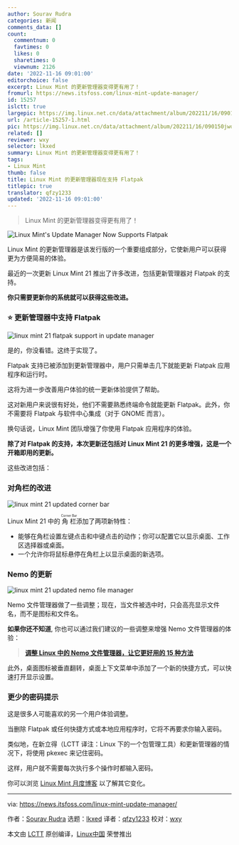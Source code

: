 ```yaml
---
author: Sourav Rudra
categories: 新闻
comments_data: []
count:
  commentnum: 0
  favtimes: 0
  likes: 0
  sharetimes: 0
  viewnum: 2126
date: '2022-11-16 09:01:00'
editorchoice: false
excerpt: Linux Mint 的更新管理器变得更有用了！
fromurl: https://news.itsfoss.com/linux-mint-update-manager/
id: 15257
islctt: true
largepic: https://img.linux.net.cn/data/attachment/album/202211/16/090150jwoolucc6zywynsy.png
url: /article-15257-1.html
pic: https://img.linux.net.cn/data/attachment/album/202211/16/090150jwoolucc6zywynsy.png.thumb.jpg
related: []
reviewer: wxy
selector: lkxed
summary: Linux Mint 的更新管理器变得更有用了！
tags:
- Linux Mint
thumb: false
title: Linux Mint 的更新管理器现在支持 Flatpak
titlepic: true
translator: qfzy1233
updated: '2022-11-16 09:01:00'
---
```



> 
> Linux Mint 的更新管理器变得更有用了！
> 
> 
> 


![Linux Mint's Update Manager Now Supports Flatpak](/data/attachment/album/202211/16/090150jwoolucc6zywynsy.png)


Linux Mint 的更新管理器是该发行版的一个重要组成部分，它使新用户可以获得更为方便简易的体验。


最近的一次更新 Linux Mint 21 推出了许多改进，包括更新管理器对 Flatpak 的支持。


**你只需要更新你的系统就可以获得这些改进。**


### ⭐ 更新管理器中支持 Flatpak


![linux mint 21 flatpak support in update manager](/data/attachment/album/202211/16/090150oddvdclecqttqbjl.png)


是的，你没看错。这终于实现了。


Flatpak 支持已被添加到更新管理器中，用户只需单击几下就能更新 Flatpak 应用程序和运行时。


这将为进一步改善用户体验的统一更新体验提供了帮助。


这对新用户来说很有好处，他们不需要熟悉终端命令就能更新 Flatpak。此外，你不需要将 Flatpak 与软件中心集成（对于 GNOME 而言）。


换句话说，Linux Mint 团队增强了你使用 Flatpak 应用程序的体验。


**除了对 Flatpak 的支持，本次更新还包括对 Linux Mint 21 的更多增强，这是一个开箱即用的更新。**


这些改进包括：


### 对角栏的改进


![linux mint 21 updated corner bar](/data/attachment/album/202211/16/090151w869d6ibdt89t246.png)


Linux Mint 21 中的 <ruby> 角栏 <rt>  Corner Bar </rt></ruby> 添加了两项新特性：


* 能够在角栏设置左键点击和中键点击的动作；你可以配置它以显示桌面、工作区选择器或桌面。
* 一个允许你将鼠标悬停在角栏上以显示桌面的新选项。


### Nemo 的更新


![linux mint 21 updated nemo file manager](/data/attachment/album/202211/16/090151vg9e922o194djd19.png)


Nemo 文件管理器做了一些调整；现在，当文件被选中时，只会高亮显示文件名，而不是图标和文件名。


**如果你还不知道**, 你也可以通过我们建议的一些调整来增强 Nemo 文件管理器的体验：



> 
> **[调整 Linux 中的 Nemo 文件管理器，让它更好用的 15 种方法](https://itsfoss.com/nemo-tweaks/)**
> 
> 
> 


此外，桌面图标被垂直翻转，桌面上下文菜单中添加了一个新的快捷方式，可以快速打开显示设置。


### 更少的密码提示


这是很多人可能喜欢的另一个用户体验调整。


当删除 Flatpak 或任何快捷方式或本地应用程序时，它将不再要求你输入密码。


类似地，在新立得（LCTT 译注：Linux 下的一个包管理工具）和更新管理器的情况下，将使用 pkexec 来记住密码。


这样，用户就不需要每次执行多个操作时都输入密码。


你可以浏览 [Linux Mint 月度博客](https://blog.linuxmint.com/?p=4424) 以了解其它变化。




---


via: <https://news.itsfoss.com/linux-mint-update-manager/>


作者：[Sourav Rudra](https://news.itsfoss.com/author/sourav/) 选题：[lkxed](https://github.com/lkxed) 译者：[qfzy1233](https://github.com/qfzy1233) 校对：[wxy](https://github.com/wxy)


本文由 [LCTT](https://github.com/LCTT/TranslateProject) 原创编译，[Linux中国](https://linux.cn/) 荣誉推出